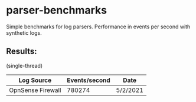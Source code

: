 # parser-benchmarks
Simple benchmarks for log parsers. Performance in events per second with synthetic logs. 

## Results:
(single-thread)

| Log Source        | Events/second     | Date     |
|-------------------|-------------------|----------|
|OpnSense Firewall  |780274             |5/2/2021  |

